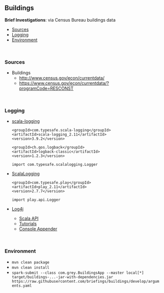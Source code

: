 ## Buildings

**Brief Investigations**: via Census Bureau buildings data

* [Sources](#sources)
* [Logging](#logging)
* [Environment](#environment)

<br>

### Sources

* Buildings
  * http://www.census.gov/econ/currentdata/
  * https://www.census.gov/econ/currentdata/?programCode=RESCONST

<br>

### Logging

* [scala-logging](https://index.scala-lang.org/lightbend/scala-logging/scala-logging/3.9.2?target=_2.11) <br>
    ```
    <groupId>com.typesafe.scala-logging</groupId>
    <artifactId>scala-logging_2.11</artifactId>
    <version>3.9.2</version>
    
    <groupId>ch.qos.logback</groupId>
    <artifactId>logback-classic</artifactId>
    <version>1.2.3</version>
    ```
            
    ```import com.typesafe.scalalogging.Logger```

* [ScalaLogging](https://www.playframework.com/documentation/2.6.x/ScalaLogging) <br>
    ```
    <groupId>com.typesafe.play</groupId>
    <artifactId>play_2.11</artifactId>
    <version>2.7.7</version>
    ```
    
    ```import play.api.Logger```
    
* [Log4j](https://logging.apache.org/log4j/2.x/)
  * [Scala API](https://logging.apache.org/log4j/scala/)
  * [Tutorials](https://howtodoinjava.com/log4j/)
  * [Console Appender](https://howtodoinjava.com/log4j/log4j-console-appender-example/)


<br>

### Environment

* `mvn clean package`
* `mvn clean install`
* `spark-submit --class com.grey.BuildingsApp --master local[*] target/buildings-...-jar-with-dependencies.jar 
https://raw.githubusercontent.com/briefings/buildings/develop/arguments.yaml`
